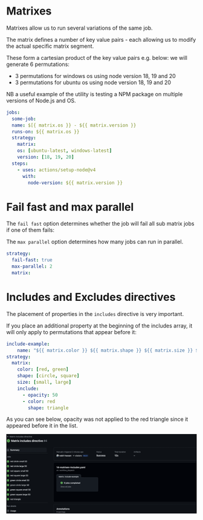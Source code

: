 # Matrixes

Matrixes allow us to run several variations of the same job.

The matrix defines a number of key value pairs - each allowing us to modify the actual specific matrix segment.

These form a cartesian product of the key value pairs e.g. below: we will generate 6 permutations:

- 3 permutations for windows os using node version 18, 19 and 20
- 3 permutations for ubuntu os using node version 18, 19 and 20

NB a useful example of the utility is testing a NPM package on multiple versions of Node.js and OS.

```yaml
jobs:
  some-job:
  name: $[{ matrix.os }} - ${{ matrix.version }}
  runs-on: ${{ matrix.os }}
  strategy:
    matrix:
    os: [ubuntu-latest, windows-latest]
    version: [18, 19, 20]
  steps:
    - uses: actions/setup-node@v4
      with:
        node-version: ${{ matrix.version }}
```

# Fail fast and max parallel

The `fail fast` option determines whether the job will fail all sub matrix jobs if one of them fails:

The `max parallel` option determines how many jobs can run in parallel.

```yaml
strategy:
  fail-fast: true
  max-parallel: 2
  matrix:
```

# Includes and Excludes directives

The placement of properties in the `includes` directive is very important.

If you place an additional property at the beginning of the includes array, it will only apply to permutations that appear before it:

```yaml
include-example:
    name: "${{ matrix.color }} ${{ matrix.shape }} ${{ matrix.size }} ${{ matrix.opacity }}"
strategy:
  matrix:
    color: [red, green]
    shape: [circle, square]
    size: [small, large]
    include:
      - opacity: 50
      - color: red
        shape: triangle
```

As you can see below, opacity was not applied to the red triangle since it appeared before it in the list.

<img src="../img/matrix-includes-1.png" width="700">

